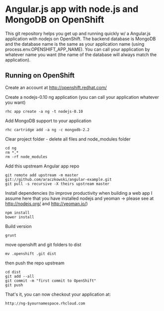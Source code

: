 Angular.js app with node.js and MongoDB on OpenShift
====================

This git repository helps you get up and running quickly w/ a Angular.js application with nodejs on OpenShift. 
The backend database is MongoDB and the database name is the same as your application name (using process.env.OPENSHIFT_APP_NAME). 
You can call your application by whatever name you want (the name of the database will always match the application).


Running on OpenShift
----------------------------

Create an account at http://openshift.redhat.com/

Create a nodejs-0.10 ng application (you can call your application whatever you want)

    rhc app create -a ng -t nodejs-0.10
    

Add MongoDB support to your application

    rhc cartridge add -a ng -c mongodb-2.2
    
    
Clear project folder - delete all files and node_modules folder

    cd ng
    rm *.* 
    rm -rf node_modules
  

Add this upstream Angular app repo

    git remote add upstream -m master git://github.com/araczkowski/angular-example.git
    git pull -s recursive -X theirs upstream master
    

Install dependencies (to improve productivity when building a web app I assume here that you have installed nodejs and yeoman -> please see at http://nodejs.org/ and http://yeoman.io/)

    npm install
    bower install
    
    
Build version

    grunt
    
    
move openshift and git folders to dist

    mv .openshift .git dist
    
    
then push the repo upstream
    
    cd dist
    git add --all
    git commit -m "first commit to OpenShift"
    git push
    

That's it, you can now checkout your application at:

    http://ng-$yournamespace.rhcloud.com

